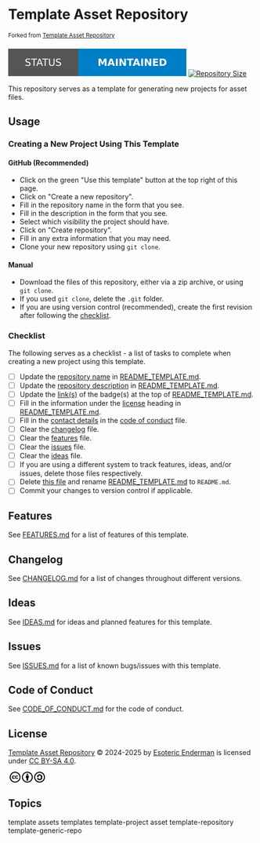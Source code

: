 # Template Asset Repository

<sup>Forked from [Template Asset Repository](https://github.com/EsotericTemplates/template-asset-repository)</sup>

[![Project Status: Maintained](./.assets/images/badges/status/maintained.svg)](./) [![Repository Size](https://img.shields.io/github/repo-size/EsotericTemplates/template-asset-repository?style=for-the-badge&logo=github&label=Repository%20size)](./)

This repository serves as a template for generating new projects for asset files.

## Usage

### Creating a New Project Using This Template

#### GitHub (Recommended)

- Click on the green "Use this template" button at the top right of this page.
- Click on "Create a new repository".
- Fill in the repository name in the form that you see.
- Fill in the description in the form that you see.
- Select which visibility the project should have.
- Click on "Create repository".
- Fill in any extra information that you may need.
- Clone your new repository using `git clone`.

#### Manual

- Download the files of this repository, either via a zip archive, or using `git clone`.
- If you used `git clone`, delete the `.git` folder.
- If you are using version control (recommended), create the first revision after following the [checklist](#checklist).

### Checklist

The following serves as a checklist - a list of tasks to complete when creating a new project using this template.

- [ ] Update the [repository name](./README_TEMPLATE.md#project-name) in [README_TEMPLATE.md](./README_TEMPLATE.md).
- [ ] Update the [repository description](./README_TEMPLATE.md#project-name) in [README_TEMPLATE.md](./README_TEMPLATE.md).
- [ ] Update the [link(s)](./README_TEMPLATE.md#license) of the badge(s) at the top of [README_TEMPLATE.md](./README_TEMPLATE.md).
- [ ] Fill in the information under the [license](./README_TEMPLATE.md#license) heading in [README_TEMPLATE.md](./README_TEMPLATE.md).
- [ ] Fill in the [contact details](./CODE_OF_CONDUCT.md#enforcement) in the [code of conduct](./CODE_OF_CONDUCT.md) file.
- [ ] Clear the [changelog](./CHANGELOG.md) file.
- [ ] Clear the [features](./docs/FEATURES.md) file.
- [ ] Clear the [issues](./ISSUES.md) file.
- [ ] Clear the [ideas](./IDEAS.md) file.
- [ ] If you are using a different system to track features, ideas, and/or issues, delete those files respectively.
- [ ] Delete [this file](./README.md) and rename [README_TEMPLATE.md](./README_TEMPLATE.md) to `README.md`.
- [ ] Commit your changes to version control if applicable.

## Features

See [FEATURES.md](./docs/FEATURES.md) for a list of features of this template.

## Changelog

See [CHANGELOG.md](./CHANGELOG.md) for a list of changes throughout different versions.

## Ideas

See [IDEAS.md](./IDEAS.md) for ideas and planned features for this template.

## Issues

See [ISSUES.md](./ISSUES.md) for a list of known bugs/issues with this template.

## Code of Conduct

See [CODE_OF_CONDUCT.md](./CODE_OF_CONDUCT.md) for the code of conduct.

## License

<p xmlns:cc="http://creativecommons.org/ns#" xmlns:dct="http://purl.org/dc/terms/">
  <a property="dct:title" rel="cc:attributionURL" href="https://github.com/EsotericTemplates/template-asset-repository">Template Asset Repository</a> &copy; 2024-2025 by <a rel="cc:attributionURL dct:creator" property="cc:attributionName" href="https://enderman.dev">Esoteric Enderman</a> is licensed under <a href="./LICENSE" target="_blank" rel="license noopener noreferrer" style="display: inline-block">CC BY-SA 4.0</a>.
</p>

<a href="https://creativecommons.org/"><img style="height: 22px !important; margin-left: 3px; vertical-align: middle" src="./.assets/images/icons/cc/cc.svg" alt="Creative Commons Icon" /></a><a href="https://creativecommons.org/licenses/by-sa/4.0/deed.en"><img style="height: 22px !important; margin-left: 3px; vertical-align: middle" src="./.assets/images/icons/cc/by.svg" alt="Creative Commons Attribution Icon" /></a><a href="https://creativecommons.org/licenses/by-sa/4.0/deed.en"><img style="height: 22px !important; margin-left: 3px; vertical-align: middle" src="./.assets/images/icons/cc/sa.svg" alt="Creative Commons ShareAlike Icon" /></a>

## Topics

template assets templates template-project asset template-repository template-generic-repo

